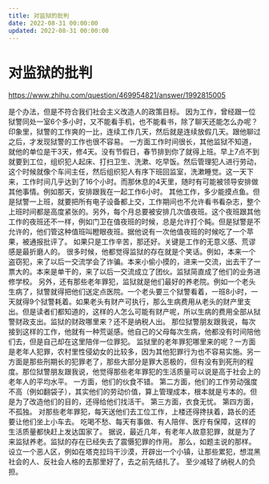 ```yaml
---
title: 对监狱的批判
date: 2022-08-31 00:00:00
updated: 2022-08-31 00:00:00
---
```


# 对监狱的批判

https://www.zhihu.com/question/469954821/answer/1992815005

是个办法，但是不符合我们社会主义改造人的政策目标。
因为工作，曾经跟一位狱警同处一室6个多小时，又不能看手机，也不能看书，除了聊天还能怎么办呢？
印象里，狱警的工作爽的一比，连续工作几天，然后就是连续放假几天。跟他聊过之后，才发现狱警的工作也很不容易。
一方面工作时间很长，其他监狱不知道，就他的单位是干3天，修4天。没有节假日，春节排到你了就得上班。早上7点不到就要到工位，组织犯人起床、打扫卫生、洗漱、吃早饭。然后管理犯人进行劳动，这个时候就像个车间主任，然后组织犯人有序下班回监室，洗漱睡觉。这一天下来，工作时间几乎达到了16个小时。而那休息的4天里，随时有可能被领导安排做其他事情。例如那天，安排跟我在一起工作6小时。
其他工作，多少能摸点鱼。但是狱警一上班，就要把所有电子设备都上交，工作期间也不允许看书看杂志，整个上班时间都是高度紧张的。另外，每个月总要被安排几次值夜班。这个夜班跟其他工作的夜班还不一样，例如门卫在值夜班的时候，总是允许打个盹。但是狱警是不允许的，他们管这种值班叫瞪眼夜班。据他说有一次他值夜班的时候吃了一个苹果，被通报批评了。
如果只是工作辛苦，那还好。关键是工作的无意义感、荒谬感是最折磨人的。
很多时候，他都觉得监狱的存在就是个笑话。例如，本来一个盗窃犯，来了以后一交流学会了诈骗。本来小偷小摸的，进来一交流，出去干了一票大的。本来是单干的，来了以后一交流成立了团伙。监狱简直成了他们的业务进修学校。
另外，还有那些老年罪犯，监狱就是他们最好的养老院。例如一个老头生病了，狱警就得把他们送定点医院。一个老头要三个狱警看着，一班8小时，一天就得9个狱警耗着。如果老头有财产可执行，那么生病费用从老头的财产里支出。但是读者们都知道的，这样的人怎么可能有财产呢，所以生病的费用全部从狱警财政支出。监狱的财政哪里来？还不是纳税人出。
那位狱警朋友跟我说，每次接到这样的工作，他就有一种荒诞感。他自己的父母每次生病，他都没有时间陪他们去，但是自己却在这里陪伴一位罪犯。
监狱里的老年罪犯哪里来的呢？一方面是老年人犯罪，农村里性侵幼女的比较多，因为其他犯罪行为也不容易实施。另一方面是那些刑期长的犯罪老了，那些大部分是罪大恶极的，但有没有到死刑的程度。那位狱警朋友跟我说，他觉得那些老年罪犯的生活质量可以说是高于社会上的老年人的平均水平。
一方面，他们的伙食不错。
第二方面，他们的工作劳动强度不高（例如翻袋子），其实他们的劳动价值，算上管理成本，根本就是亏本的。但是为了改造他们的目的，还得给他们找活干。
第三方面，衣食无忧。
第四方面，不孤独。
对那些老年罪犯，每天送他们去工位工作，上楼还得搀扶着，路长的还要让他们坐上小车去。
吃喝不愁、每天有事做、有人陪伴、医疗有保障，这样的生活质量都快赶上发达国家了。
据说，最近几年，有老年人故意犯罪，就是为了来监狱养老。监狱的存在已经失去了震慑犯罪的作用。
那么，如题主说的那样。设立一个恶人区，例如在塔克拉玛干沙漠，开辟出一个小镇，让那些累犯，想混黑社会的人、反社会人格的去那里好了，去之前先结扎了。
至少减轻了纳税人的负担。
